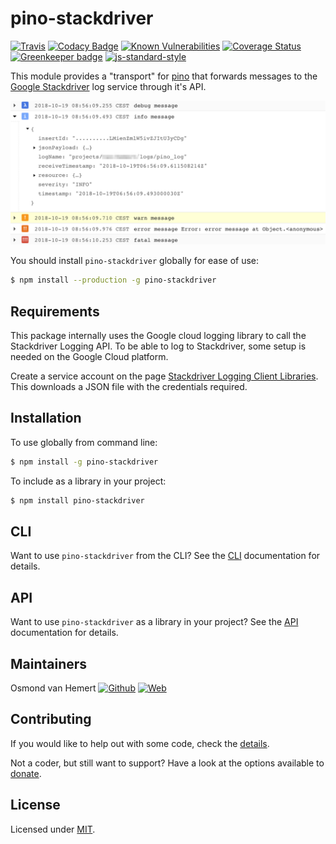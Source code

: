 # pino-stackdriver

[![Travis](https://img.shields.io/travis/com/ovhemert/pino-stackdriver.svg?branch=master&logo=travis)](https://travis-ci.com/ovhemert/pino-stackdriver)
[![Codacy Badge](https://api.codacy.com/project/badge/Grade/d259e1e01a09432398c75c2127aeeaab)](https://app.codacy.com/app/ovhemert/pino-stackdriver?utm_source=github.com&utm_medium=referral&utm_content=ovhemert/pino-stackdriver&utm_campaign=Badge_Grade_Dashboard)
[![Known Vulnerabilities](https://snyk.io/test/npm/pino-stackdriver/badge.svg)](https://snyk.io/test/npm/pino-stackdriver)
[![Coverage Status](https://coveralls.io/repos/github/ovhemert/pino-stackdriver/badge.svg?branch=master)](https://coveralls.io/github/ovhemert/pino-stackdriver?branch=master)
[![Greenkeeper badge](https://badges.greenkeeper.io/ovhemert/pino-stackdriver.svg)](https://greenkeeper.io/)
[![js-standard-style](https://img.shields.io/badge/code%20style-standard-brightgreen.svg?style=flat)](http://standardjs.com/)

This module provides a "transport" for [pino][pino] that forwards messages to the [Google Stackdriver][stackdriver] log service through it's API.

![Screenshot](docs/images/stackdriver-screenshot.png)

You should install `pino-stackdriver` globally for ease of use:

```bash
$ npm install --production -g pino-stackdriver
```

## Requirements

This package internally uses the Google cloud logging library to call the Stackdriver Logging API. To be able to log to Stackdriver, some setup is needed on the Google Cloud platform.

Create a service account on the page [Stackdriver Logging Client Libraries](https://cloud.google.com/logging/docs/reference/libraries). This downloads a JSON file with the credentials required.

## Installation

To use globally from command line:

```bash
$ npm install -g pino-stackdriver
```

To include as a library in your project:

```bash
$ npm install pino-stackdriver
```

## CLI

Want to use `pino-stackdriver` from the CLI?
See the [CLI](./docs/CLI.md) documentation for details.

## API

Want to use `pino-stackdriver` as a library in your project?
See the [API](./docs/API.md) documentation for details.

## Maintainers

Osmond van Hemert
[![Github](https://img.shields.io/badge/-website.svg?style=social&logoColor=333&logo=github)](https://github.com/ovhemert)
[![Web](https://img.shields.io/badge/-website.svg?style=social&logoColor=333&logo=nextdoor)](https://ovhemert.dev)

## Contributing

If you would like to help out with some code, check the [details](./docs/CONTRIBUTING.md).

Not a coder, but still want to support? Have a look at the options available to [donate](https://ovhemert.dev/donate).

## License

Licensed under [MIT](./LICENSE).

[pino]: https://www.npmjs.com/package/pino
[stackdriver]: https://cloud.google.com/logging/
